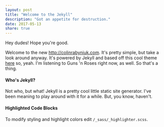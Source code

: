 ```yaml
---
layout: post
title: "Welcome to the Jekyll"
description: "Got an appetite for destruction."
date: 2017-05-13
share: true
---
```


Hey dudes! Hope you're good.

Welcome to the new <http://colinrabyniuk.com>. It's pretty simple, but take a look around anyway. It's powered by Jekyll and based off this cool theme [here](http://mattcouchman.github.com/jekyll-resume) so, yeah. I'm listening to Guns 'n Roses right now, as well. So that's a thing.

#### Who's Jekyll?

Not who, but what! Jekyll is a pretty cool little static site generator. I've been meaning to play around with it for a while. But, you know, haven't.

[^1]: <http://en.wikipedia.org/wiki/Syntax_highlighting>

#### Highlighted Code Blocks

To modify styling and highlight colors edit `/_sass/_highlighter.scss`.
